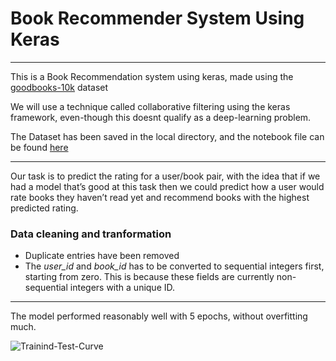 # Book Recommender System Using Keras
***
This is a Book Recommendation system using keras, made using the [goodbooks-10k](https://www.kaggle.com/zygmunt/goodbooks-10k "goodbooks-10k") dataset

We will use a technique called collaborative filtering using the keras framework, even-though this doesnt qualify as a deep-learning problem.

The Dataset has been saved in the local directory, and the notebook file can be found [here](https://github.com/sahilpocker/Book-Recommender-System/blob/master/book-recommender-system.ipynb "book-recommender-system")

___

Our task is to predict the rating for a user/book pair, with the idea that if we had a model that’s good at this task then we could predict how a user would rate books they haven’t read yet and recommend books with the highest predicted rating.

### Data cleaning and tranformation
* Duplicate entries have been removed 
* The _user_id_ and _book_id_ has to be converted to sequential integers first, starting from zero. This is because these fields are currently non-sequential integers with a unique ID.

___

The model performed reasonably well with 5 epochs, without overfitting much.

![Trainind-Test-Curve](https://i.imgur.com/qptDlEC.png)